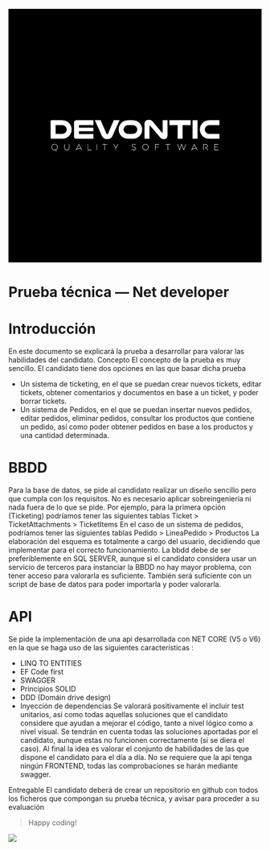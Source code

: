 ![](white_textlogo_black_background.png)
# Prueba técnica — Net developer

# Introducción
En este documento se explicará la prueba a desarrollar para valorar las habilidades del candidato.
Concepto
El concepto de la prueba es muy sencillo.
El candidato tiene dos opciones en las que basar dicha prueba
-	Un sistema de ticketing, en el que se puedan crear nuevos tickets, editar tickets, obtener comentarios y documentos en base a un ticket, y poder borrar tickets.
-	Un sistema de Pedidos, en el que se puedan insertar nuevos pedidos, editar pedidos, eliminar pedidos, consultar los productos que contiene un pedido, así como poder obtener pedidos en base a los productos y una cantidad determinada.

# BBDD
Para la base de datos, se pide al candidato realizar un diseño sencillo pero que cumpla con los requisitos. No es necesario aplicar sobreingeniería ni nada fuera de lo que se pide. Por ejemplo, para la primera opción (Ticketing) podríamos tener las siguientes tablas
Ticket > TicketAttachments > TicketItems 
En el caso de un sistema de pedidos, podríamos tener las siguientes tablas
Pedido > LineaPedido > Productos 
La elaboración del esquema es totalmente a cargo del usuario, decidiendo que implementar para el correcto funcionamiento.
La bbdd debe de ser preferiblemente en SQL SERVER, aunque si el candidato considera usar un servicio de terceros para instanciar la BBDD no hay mayor problema, con tener acceso para valorarla es suficiente.
También será suficiente con un script de base de datos para poder importarla y poder valorarla.
# API
Se pide la implementación de una api desarrollada con NET CORE (V5 o V6) en la que se haga uso de las siguientes características :
-	LINQ TO ENTITIES
-	EF Code first
-	SWAGGER
-	Principios SOLID
-	DDD (Domáin drive design)
-	Inyección de dependencias
Se valorará positivamente el incluir test unitarios, así como todas aquellas soluciones que el candidato considere que ayudan a mejorar el código, tanto a nivel lógico como a nivel visual.
Se tendrán en cuenta todas las soluciones aportadas por el candidato, aunque estas no funcionen correctamente (si se diera el caso). Al final la idea es valorar el conjunto de habilidades de las que dispone el candidato para el día a día.
No se requiere que la api tenga ningún FRONTEND, todas las comprobaciones se harán mediante swagger.

Entregable
El candidato deberá de crear un repositorio en github con todos los ficheros que compongan su prueba técnica, y avisar para proceder a su evaluación

> Happy coding!

<img src="https://user-images.githubusercontent.com/5693916/30273942-84252588-96fb-11e7-9420-5516b92cb1f7.gif" width="100">
